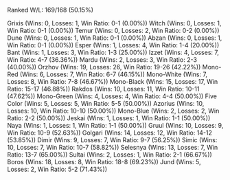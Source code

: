 Ranked W/L: 169/168 (50.15%)

Grixis (Wins: 0, Losses: 1, Win Ratio: 0-1 (0.00%))
Witch (Wins: 0, Losses: 1, Win Ratio: 0-1 (0.00%))
Temur (Wins: 0, Losses: 2, Win Ratio: 0-2 (0.00%))
Dune (Wins: 0, Losses: 1, Win Ratio: 0-1 (0.00%))
Abzan (Wins: 0, Losses: 1, Win Ratio: 0-1 (0.00%))
Esper (Wins: 1, Losses: 4, Win Ratio: 1-4 (20.00%))
Bant (Wins: 1, Losses: 3, Win Ratio: 1-3 (25.00%))
Izzet (Wins: 4, Losses: 7, Win Ratio: 4-7 (36.36%))
Mardu (Wins: 2, Losses: 3, Win Ratio: 2-3 (40.00%))
Orzhov (Wins: 19, Losses: 26, Win Ratio: 19-26 (42.22%))
Mono-Red (Wins: 6, Losses: 7, Win Ratio: 6-7 (46.15%))
Mono-White (Wins: 7, Losses: 8, Win Ratio: 7-8 (46.67%))
Mono-Black (Wins: 15, Losses: 17, Win Ratio: 15-17 (46.88%))
Rakdos (Wins: 10, Losses: 11, Win Ratio: 10-11 (47.62%))
Mono-Green (Wins: 4, Losses: 4, Win Ratio: 4-4 (50.00%))
Five Color (Wins: 5, Losses: 5, Win Ratio: 5-5 (50.00%))
Azorius (Wins: 10, Losses: 10, Win Ratio: 10-10 (50.00%))
Mono-Blue (Wins: 2, Losses: 2, Win Ratio: 2-2 (50.00%))
Jeskai (Wins: 1, Losses: 1, Win Ratio: 1-1 (50.00%))
Naya (Wins: 1, Losses: 1, Win Ratio: 1-1 (50.00%))
Gruul (Wins: 10, Losses: 9, Win Ratio: 10-9 (52.63%))
Golgari (Wins: 14, Losses: 12, Win Ratio: 14-12 (53.85%))
Dimir (Wins: 9, Losses: 7, Win Ratio: 9-7 (56.25%))
Simic (Wins: 10, Losses: 7, Win Ratio: 10-7 (58.82%))
Selesnya (Wins: 13, Losses: 7, Win Ratio: 13-7 (65.00%))
Sultai (Wins: 2, Losses: 1, Win Ratio: 2-1 (66.67%))
Boros (Wins: 18, Losses: 8, Win Ratio: 18-8 (69.23%))
Jund (Wins: 5, Losses: 2, Win Ratio: 5-2 (71.43%))
